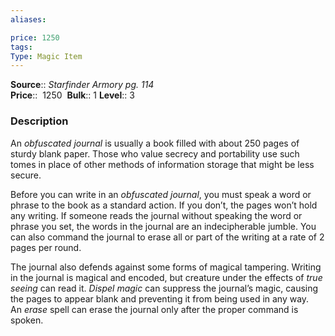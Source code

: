 ```yaml
---
aliases: 

price: 1250 
tags: 
Type: Magic Item
---
```

**Source**:: _Starfinder Armory pg. 114_  
**Price**::  1250 
**Bulk**:: 1
**Level**:: 3

### Description

An _obfuscated journal_ is usually a book filled with about 250 pages of sturdy blank paper. Those who value secrecy and portability use such tomes in place of other methods of information storage that might be less secure.  
  
Before you can write in an _obfuscated journal_, you must speak a word or phrase to the book as a standard action. If you don’t, the pages won’t hold any writing. If someone reads the journal without speaking the word or phrase you set, the words in the journal are an indecipherable jumble. You can also command the journal to erase all or part of the writing at a rate of 2 pages per round.  
  
The journal also defends against some forms of magical tampering. Writing in the journal is magical and encoded, but creature under the effects of _true seeing_ can read it. _Dispel magic_ can suppress the journal’s magic, causing the pages to appear blank and preventing it from being used in any way. An _erase_ spell can erase the journal only after the proper command is spoken.
